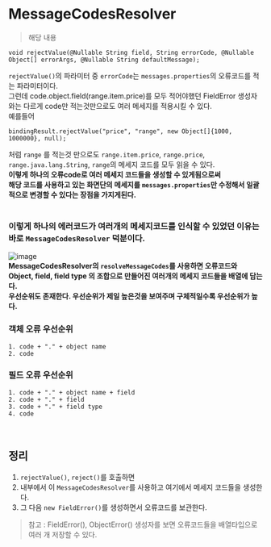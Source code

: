# MessageCodesResolver

> 해당 내용

```
void rejectValue(@Nullable String field, String errorCode, @Nullable Object[] errorArgs, @Nullable String defaultMessage);
```
`rejectValue()`의 파라미터 중 `errorCode`는 `messages.properties`의 오류코드를 적는 파라미터이다.   
그런데 code.object.field(range.item.price)를 모두 적어야했던 FieldError 생성자와는 다르게 code만 적는것만으로도 여러 메세지를 적용시킬 수 있다.   
예를들어 
```
bindingResult.rejectValue("price", "range", new Object[]{1000, 1000000}, null);
```
처럼 `range` 를 적는것 만으로도 `range.item.price`, `range.price`, `range.java.lang.String`, `range`의 메세지 코드를 모두 읽을 수 있다.   
**이렇게 하나의 오류code로 여러 메세지 코드들을 생성할 수 있게됨으로써    
해당 코드를 사용하고 있는 화면단의 메세지를 `messages.properties`만 수정해서 일괄적으로 변경할 수 있다는 장점을 가지게된다.**   
</br>

### 이렇게 하나의 에러코드가 여러개의 메세지코드를 인식할 수 있었던 이유는 바로 `MessageCodesResolver` 덕분이다. ###   

![image](https://user-images.githubusercontent.com/108853290/223119139-873440d3-2f79-4099-babc-52e4641e9e21.png)      
**MessageCodesResolver의 `resolveMessageCodes`를 사용하면 오류코드와 Object, field, field type 의 조합으로 만들어진 여러개의 메세지 코드들을 배열에 담는다.**   
**우선순위도 존재한다. 우선순위가 제일 높은것을 보여주며 구체적일수록 우선순위가 높다.**   

### 객체 오류 우선순위 ###
```
1. code + "." + object name
2. code
```

### 필드 오류  우선순위 ###
```
1. code + "." + object name + field
2. code + "." + field
3. code + "." + field type
4. code
```
</br>

## 정리 ##
1. `rejectValue()`, `reject()`를 호출하면    
2. 내부에서 이 `MessageCodesResolver`를 사용하고 여기에서 메세지 코드들을 생성한다.
3. 그 다음 `new FieldError()`를 생성하면서 오류코드를 보관한다.   
> 참고 :  FieldError(), ObjectError() 생성자를 보면 오류코드들을 배열타입으로 여러 개 저장할 수 있다.
